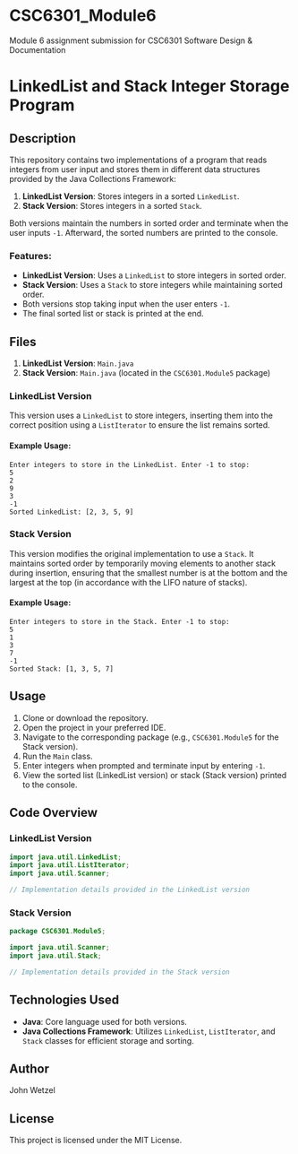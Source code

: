 # CSC6301_Module6
Module 6 assignment submission for CSC6301 Software Design &amp; Documentation

# LinkedList and Stack Integer Storage Program

## Description

This repository contains two implementations of a program that reads integers from user input and stores them in different data structures provided by the Java Collections Framework:

1. **LinkedList Version**: Stores integers in a sorted `LinkedList`.
2. **Stack Version**: Stores integers in a sorted `Stack`.

Both versions maintain the numbers in sorted order and terminate when the user inputs `-1`. Afterward, the sorted numbers are printed to the console.

### Features:

- **LinkedList Version**: Uses a `LinkedList` to store integers in sorted order.
- **Stack Version**: Uses a `Stack` to store integers while maintaining sorted order.
- Both versions stop taking input when the user enters `-1`.
- The final sorted list or stack is printed at the end.

## Files

1. **LinkedList Version**: `Main.java`
2. **Stack Version**: `Main.java` (located in the `CSC6301.Module5` package)

### LinkedList Version

This version uses a `LinkedList` to store integers, inserting them into the correct position using a `ListIterator` to ensure the list remains sorted.

#### Example Usage:
```
Enter integers to store in the LinkedList. Enter -1 to stop:
5
2
9
3
-1
Sorted LinkedList: [2, 3, 5, 9]
```

### Stack Version

This version modifies the original implementation to use a `Stack`. It maintains sorted order by temporarily moving elements to another stack during insertion, ensuring that the smallest number is at the bottom and the largest at the top (in accordance with the LIFO nature of stacks).

#### Example Usage:
```
Enter integers to store in the Stack. Enter -1 to stop:
5
1
3
7
-1
Sorted Stack: [1, 3, 5, 7]
```

## Usage

1. Clone or download the repository.
2. Open the project in your preferred IDE.
3. Navigate to the corresponding package (e.g., `CSC6301.Module5` for the Stack version).
4. Run the `Main` class.
5. Enter integers when prompted and terminate input by entering `-1`.
6. View the sorted list (LinkedList version) or stack (Stack version) printed to the console.

## Code Overview

### LinkedList Version

```java
import java.util.LinkedList;
import java.util.ListIterator;
import java.util.Scanner;

// Implementation details provided in the LinkedList version
```

### Stack Version

```java
package CSC6301.Module5;

import java.util.Scanner;
import java.util.Stack;

// Implementation details provided in the Stack version
```

## Technologies Used

- **Java**: Core language used for both versions.
- **Java Collections Framework**: Utilizes `LinkedList`, `ListIterator`, and `Stack` classes for efficient storage and sorting.

## Author

John Wetzel

## License

This project is licensed under the MIT License.
